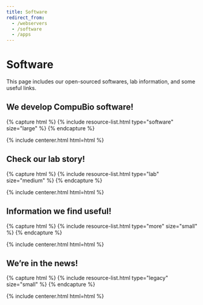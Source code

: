 ```yaml
---
title: Software
redirect_from:
  - /webservers
  - /software
  - /apps
---
```


# <i class="fas fa-tools"></i>Software

This page includes our open-sourced softwares, lab information, and some useful links.

<!-- section break -->

## We develop CompuBio software!

{% capture html %}
{% include resource-list.html type="software" size="large" %}
{% endcapture %}

{% include centerer.html html=html %}

<!-- section break -->





## Check our lab story!

{% capture html %}
{% include resource-list.html type="lab" size="medium" %}
{% endcapture %}

{% include centerer.html html=html %}

<!-- section break -->





## Information we find useful!

{% capture html %}
{% include resource-list.html type="more" size="small" %}
{% endcapture %}

{% include centerer.html html=html %}

<!-- section break -->








## We’re in the news!

{% capture html %}
{% include resource-list.html type="legacy" size="small" %}
{% endcapture %}

{% include centerer.html html=html %}
